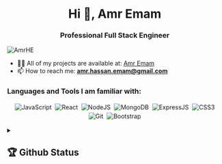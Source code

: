<h1 align="center">Hi 👋, Amr Emam</h1>
<h3 align="center">Professional Full Stack Engineer</h3>

<p align="left"> <img src="https://komarev.com/ghpvc/?username=AmrHE&label=Profile%20views&color=0e75b6&style=flat" alt="AmrHE" /> </p>

<!-- [<img src="https://img.shields.io/github/followers/AmrHE?logo=github&style=for-the-badge&logoColor=white">](https://github.com/AmrHE) -->
<!-- [<img alt="Gmail" src="https://img.shields.io/badge/Gmail-D14836?style=for-the-badge&logo=gmail&logoColor=white" />](mailto:amr.hassan.emam@gmail.com) -->
<!-- [<img src="https://img.shields.io/badge/linkedin-%230077B5.svg?&style=for-the-badge&logo=linkedin&logoColor=white">](https://www.linkedin.com/in/amr-hassan-emam/) -->
<!-- [<img src="https://img.shields.io/badge/Portfolio-%23000000.svg?&style=for-the-badge">](https://amrhassan.vercel.app) -->



<!-- TODO -->
- 👨‍💻 All of my projects are available at: <a href="https://amrhassan.vercel.app" target="_blank">Amr Emam</a>
- 📫 How to reach me: **amr.hassan.emam@gmail.com**
<!-- - 🔭 I’m currently working on [Etica Technology](https://eticatechnology.com) -->
<!-- - 📄 The project that got me my current job, without being interview: [Amr Emam](https://amrhassan.vercel.app) -->

<h3 align="left">Languages and Tools I am familiar with:</h3>

<p align="center">

<img alt="JavaScript" src="https://img.shields.io/badge/javascript%20-%23323330.svg?&style=for-the-badge&logo=javascript&logoColor=%23F7DF1E" style="margin:2px;"/>
<img alt="React" src="https://img.shields.io/badge/react%20-%2320232a.svg?&style=for-the-badge&logo=react&logoColor=%2361DAFB" style="margin:2px;"/>
<img alt="NodeJS" src="https://img.shields.io/badge/node.js%20-%2343853D.svg?&style=for-the-badge&logo=node.js&logoColor=white" style="margin:2px;"/>
<img alt="MongoDB" src ="https://img.shields.io/badge/MongoDB-%234ea94b.svg?&style=for-the-badge&logo=mongodb&logoColor=white" style="margin:2px;"/>
 <img alt="ExpressJS" src ="https://img.shields.io/badge/express-%23323330.svg?&style=for-the-badge&logo=express&logoColor=white" style="margin:2px;"/>
<img alt="CSS3" src="https://img.shields.io/badge/css3%20-%231572B6.svg?&style=for-the-badge&logo=css3&logoColor=white" style="margin:2px;"/>
<img alt="Git" src="https://img.shields.io/badge/git%20-%23F05033.svg?&style=for-the-badge&logo=git&logoColor=white" style="margin:2px;"/>

<img alt="Bootstrap" src="https://img.shields.io/badge/bootstrap%20-%23563D7C.svg?&style=for-the-badge&logo=bootstrap&logoColor=white" style="margin:2px;"/>
<!-- <img alt="Python" src="https://img.shields.io/badge/python%20-%2314354C.svg?&style=for-the-badge&logo=python&logoColor=white" style="margin:2px;"/> -->
<br/>
</p>


<details>
  <summary>
    <h2>
      🏆 Github Status
    </h2>
  </summary>

  <div align="center">
    <div>
    <img align="center" src="https://github-readme-stats.vercel.app/api/top-langs/?username=AmrHE&theme=dark&hide_border=true&include_all_commits=true&count_private=true&layout=pie" />
    </div>
  <!-- <img src="https://github-readme-stats.vercel.app/api?username=AmrHE&theme=tokyonight&hide_border=false&include_all_commits=true&count_private=true" /> -->
  <div>
  <img  src="https://github-readme-stats.vercel.app/api?username=AmrHE&show_icons=true&hide_border=true&theme=dark" align="center" >
  </div>
  <div>
    <img  src="https://github-readme-streak-stats.herokuapp.com/?user=AmrHE&theme=dark" align="center" >
  </div>
  <!-- <img src="https://github-readme-streak-stats.herokuapp.com/?user=AmrHE&theme=dark&hide_border=false" /> -->
  <!-- <img src="https://github-readme-activity-graph.vercel.app/graph?username=AmrHE&theme=tokyo-night" /> -->
  </div>
</details>




<!-- <img  src="https://github-readme-stats.vercel.app/api?username=AmrHE&show_icons=true&hide_border=true&theme=dark" width="48%" align="right" > -->
<!-- <img  src="https://github-readme-streak-stats.herokuapp.com/?user=AmrHE&theme=dark" width="49%" >
<br> -->
<!-- <div align="center">

[![trophy](https://github-profile-trophy.vercel.app/?username=AmrHE&rank=S,AAA,AA,A&theme=juicyfresh&margin-w=15)](https://github.com/ryo-ma/github-profile-trophy)
</div> -->
